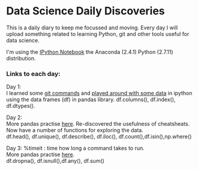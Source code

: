 # Data Science Daily Discoveries

This is a daily diary to keep me focussed and moving. 
Every day I will upload something related to learning Python, git and other 
tools useful for data science. 

I'm using the [IPython Notebook](http://ipython.org) the Anaconda (2.4.1) 
Python (2.7.11) distribution.


### Links to each day:

Day 1:                                                                 
I learned some [git commands](001-git-basics.md) and [played around 
with some data](001-pandas-csv/LendingClub.ipynb) in ipython using the 
data frames (df) in pandas library. 
df.columns(), df.index(), df.dtypes().

Day 2:                                                                                                                          
More pandas practise [here](002-LendingClub.ipynb). Re-discovered the 
usefulness of cheatsheats. Now have a number of functions for exploring the 
data.    
df.head(), df.unique(), df.describe(), df.iloc(), 
df.count(),df.isin(),np.where()

Day 3:
%timeit : time how long a command takes to run.  
More pandas practise [here](003-LendingClub.ipynb).   
df.dropna(), df.isnull(),df.any(), df.sum()
